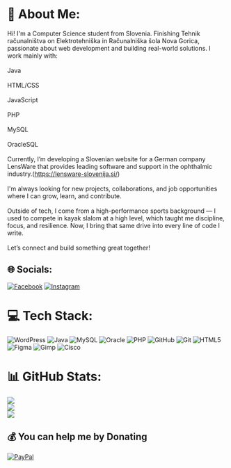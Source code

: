 # 💫 About Me:
Hi! I'm a Computer Science student from Slovenia. Finishing Tehnik računalništva on Elektrotehniška in Računalniška šola Nova Gorica, passionate about web development and building real-world solutions. I work mainly with:<br><br>Java<br><br>HTML/CSS<br><br>JavaScript<br><br>PHP<br><br>MySQL<br><br>OracleSQL<br><br>Currently, I’m developing a Slovenian website for a German company LensWare that provides leading software and support in the ophthalmic industry.(https://lensware-slovenija.si/)<br><br>I'm always looking for new projects, collaborations, and job opportunities where I can grow, learn, and contribute.<br><br>Outside of tech, I come from a high-performance sports background — I used to compete in kayak slalom at a high level, which taught me discipline, focus, and resilience. Now, I bring that same drive into every line of code I write.<br><br>Let’s connect and build something great together!


## 🌐 Socials:
[![Facebook](https://img.shields.io/badge/Facebook-%231877F2.svg?logo=Facebook&logoColor=white)](https://facebook.com/atejzobecurbancic) [![Instagram](https://img.shields.io/badge/Instagram-%23E4405F.svg?logo=Instagram&logoColor=white)](https://instagram.com/atejzobecurbancic) 

# 💻 Tech Stack:
![WordPress](https://img.shields.io/badge/WordPress-%23117AC9.svg?style=for-the-badge&logo=WordPress&logoColor=white) ![Java](https://img.shields.io/badge/java-%23ED8B00.svg?style=for-the-badge&logo=openjdk&logoColor=white) ![MySQL](https://img.shields.io/badge/mysql-4479A1.svg?style=for-the-badge&logo=mysql&logoColor=white) ![Oracle](https://img.shields.io/badge/Oracle-F80000?style=for-the-badge&logo=oracle&logoColor=white) ![PHP](https://img.shields.io/badge/php-%23777BB4.svg?style=for-the-badge&logo=php&logoColor=white) ![GitHub](https://img.shields.io/badge/github-%23121011.svg?style=for-the-badge&logo=github&logoColor=white) ![Git](https://img.shields.io/badge/git-%23F05033.svg?style=for-the-badge&logo=git&logoColor=white) ![HTML5](https://img.shields.io/badge/html5-%23E34F26.svg?style=for-the-badge&logo=html5&logoColor=white) ![Figma](https://img.shields.io/badge/figma-%23F24E1E.svg?style=for-the-badge&logo=figma&logoColor=white) ![Gimp](https://img.shields.io/badge/Gimp-657D8B?style=for-the-badge&logo=gimp&logoColor=FFFFFF) ![Cisco](https://img.shields.io/badge/cisco-%23049fd9.svg?style=for-the-badge&logo=cisco&logoColor=black)
# 📊 GitHub Stats:
![](https://github-readme-stats.vercel.app/api?username=atejzu&theme=dark&hide_border=false&include_all_commits=false&count_private=false)<br/>
![](https://nirzak-streak-stats.vercel.app/?user=atejzu&theme=dark&hide_border=false)<br/>
![](https://github-readme-stats.vercel.app/api/top-langs/?username=atejzu&theme=dark&hide_border=false&include_all_commits=false&count_private=false&layout=compact)

  ## 💰 You can help me by Donating
  [![PayPal](https://img.shields.io/badge/PayPal-00457C?style=for-the-badge&logo=paypal&logoColor=white)](https://www.paypal.me/atejzu) 

  
<!-- Proudly created with GPRM ( https://gprm.itsvg.in ) -->
